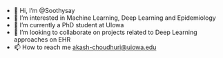 - 👋 Hi, I’m @Soothysay
- 👀 I’m interested in Machine Learning, Deep Learning and Epidemiology
- 🌱 I’m currently a PhD student at UIowa
- 💞️ I’m looking to collaborate on projects related to Deep Learning approaches on EHR 
- 📫 How to reach me akash-choudhuri@uiowa.edu

<!---
Soothysay/Soothysay is a ✨ special ✨ repository because its `README.md` (this file) appears on your GitHub profile.
You can click the Preview link to take a look at your changes.
--->

